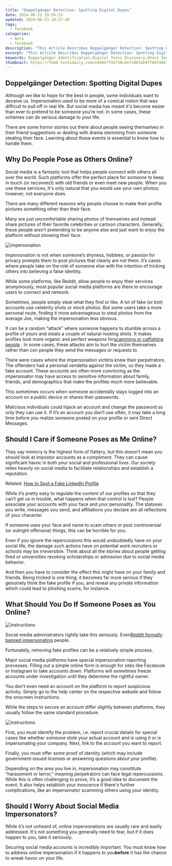 ```yaml
---
title: "Doppelgänger Detection: Spotting Digital Dupes"
date: 2024-06-22 19:54:23
updated: 2024-06-23 10:37:49
tags:
  - facebook
categories:
  - meta
  - facebook
description: "This Article Describes Doppelgänger Detection: Spotting Digital Dupes"
excerpt: "This Article Describes Doppelgänger Detection: Spotting Digital Dupes"
keywords: Doppelgänger Identification,Digital Twins Discovery,Ghost Image Recognition,Phantom Online Persona Tracking,Echo Account Authentication,Virtual Mirror Matching,Dual Identity Verification Tools
thumbnail: https://thmb.techidaily.com/e46847f4d730c4e71d01b69ffbbf4867ec32380919d66b5ed5af5b5df6bd28ce.jpg
---
```


## Doppelgänger Detection: Spotting Digital Dupes

 Although we like to hope for the best in people, some individuals want to deceive us. Impersonation used to be more of a comical notion that was difficult to pull off in real life. But social media has meant it's become easier than ever to pretend to be someone you’re not. In some cases, these schemes can do serious damage to your life.

 There are some horror stories out there about people seeing themselves in their friend suggestions or dealing with drama stemming from someone stealing their face. Learning about these events is essential to know how to handle them.

## Why Do People Pose as Others Online?

 Social media is a fantastic tool that helps people connect with others all over the world. Such platforms offer the perfect place for someone to keep in touch (or reconnect) with old friends or even meet new people. When you use these services, it's only natural that you would use your own photos; however, not everyone does.

 There are many different reasons why people choose to make their profile pictures something other than their face.

 Many are just uncomfortable sharing photos of themselves and instead share pictures of their favorite celebrities or cartoon characters. Generally, these people aren’t pretending to be anyone else and just want to enjoy the platform without showing their face.

![impersonation](https://static1.makeuseofimages.com/wordpress/wp-content/uploads/2021/04/pexels-thomas-vanhaecht-92129.jpg)

 Impersonation is not when someone’s shyness, hobbies, or passion for privacy prompts them to post pictures that clearly are not them. It’s cases where people take on the role of someone else with the intention of tricking others into believing a false identity.

 While some platforms, like Reddit, allow people to enjoy their services anonymously, most popular social media platforms are there to encourage users to connect and network.

 Sometimes, people simply steal what they find or like. A lot of fake (or bot) accounts use celebrity shots or stock photos. But some users take a more personal route, finding it more advantageous to steal photos from the average Joe, making the impersonation less obvious.

 It can be a random “attack” where someone happens to stumble across a profile of yours and steals a couple of natural-looking shots. It makes profiles look more organic and perfect weapons for[scamming or catfishing people](https://www.makeuseof.com/what-does-catfish-mean/) . In some cases, these attacks aim to hurt the victim themselves rather than con people they send the messages or requests to.

 There were cases where the impersonation victims knew their perpetrators. The offenders had a personal vendetta against the victim, so they made a fake account. These accounts are often more convincing as the impersonator may have access to sensitive information about family, friends, and demographics that make the profiles much more believable.

 This sometimes occurs when someone accidentally stays logged into an account on a public device or shares their passwords.

 Malicious individuals could hijack an account and change the password so only they can use it. If it’s an account you don’t use often, it may take a long time before you realize someone posted on your profile or sent Direct Messages.

## Should I Care if Someone Poses as Me Online?

 They say mimicry is the highest form of flattery, but this doesn’t mean you should look at impostor accounts as a compliment. They can cause significant havoc in both your social and professional lives. Our society relies heavily on social media to facilitate relationships and establish a reputation.

 Related: [How to Spot a Fake LinkedIn Profile](https://www.makeuseof.com/spot-a-fake-linkedin-profile/)

 While it’s pretty easy to regulate the content of our profiles so that they can’t get us in trouble, what happens when that control is lost? People associate your accounts with your face and your personality. The statuses you write, messages you send, and affiliations you declare are all reflections of your character.

 If someone uses your face and name to scam others or post controversial (or outright offensive) things, this can be horrible for you.

 Even if you ignore the repercussions this would undoubtedly have on your social life, the damage such actions have on potential work recruiters or schools may be irreversible. Think about all the stories about people getting fired or universities revoking scholarships or admission due to social media behavior.

 And then you have to consider the effect this might have on your family and friends. Being tricked is one thing; it becomes far more serious if they genuinely think the fake profile if you, and reveal any private information which could lead to phishing scams, for instance.

## What Should You Do If Someone Poses as You Online?

![instructions](https://static1.makeuseofimages.com/wordpress/wp-content/uploads/2021/04/instructions-1.png)

 Social media administrators rightly take this seriously. Even[Reddit formally banned impersonating](https://www.makeuseof.com/tag/do-not-impersonate-people-on-reddit/) people.

 Fortunately, removing fake profiles can be a relatively simple process.

 Major social media platforms have special impersonation reporting processes. Filling out a simple online form is enough for sites like Facebook or Instagram to take accounts down. Platforms will sometimes freeze accounts under investigation until they determine the rightful owner.

 You don’t even need an account on the platform to report suspicious activity. Simply go to the help center on the respective website and follow the onscreen instructions.

 While the steps to secure an account differ slightly between platforms, they usually follow the same standard procedure.

![instructions](https://static1.makeuseofimages.com/wordpress/wp-content/uploads/2021/04/instructions-2.png)

 First, you must identify the problem, i.e. report crucial details for special cases like whether someone stole your actual account and is using it or is impersonating your company. Next, link to the account you want to report.

 Finally, you must offer some proof of identity (which may include government-issued licenses or answering questions about your profile).

 Depending on the area you live in, impersonation may constitute “harassment or terror,” meaning perpetrators can face legal repercussions. While this is often challenging to prove, it’s a good idea to document the event. It also helps establish your innocence if there's further complications, like an impersonator scamming others using your identity.

## Should I Worry About Social Media Impersonators?

 While it’s not unheard of, online impersonations are usually rare and easily addressed. It's not something you generally need to fear, but if it does happen to you, take it seriously.

 Securing social media accounts is incredibly important. You must know how to address online impersonation if it happens to you**before** it has the chance to wreak havoc on your life.


<ins class="adsbygoogle"
     style="display:block"
     data-ad-format="autorelaxed"
     data-ad-client="ca-pub-7571918770474297"
     data-ad-slot="1223367746"></ins>



<ins class="adsbygoogle"
     style="display:block"
     data-ad-client="ca-pub-7571918770474297"
     data-ad-slot="8358498916"
     data-ad-format="auto"
     data-full-width-responsive="true"></ins>
